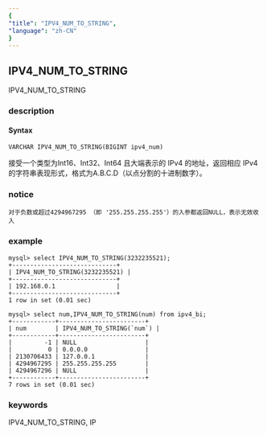 ```yaml
---
{
"title": "IPV4_NUM_TO_STRING",
"language": "zh-CN"
}
---
```


<!-- 
Licensed to the Apache Software Foundation (ASF) under one
or more contributor license agreements.  See the NOTICE file
distributed with this work for additional information
regarding copyright ownership.  The ASF licenses this file
to you under the Apache License, Version 2.0 (the
"License"); you may not use this file except in compliance
with the License.  You may obtain a copy of the License at
  http://www.apache.org/licenses/LICENSE-2.0
Unless required by applicable law or agreed to in writing,
software distributed under the License is distributed on an
"AS IS" BASIS, WITHOUT WARRANTIES OR CONDITIONS OF ANY
KIND, either express or implied.  See the License for the
specific language governing permissions and limitations
under the License.
-->

## IPV4_NUM_TO_STRING

<version since="dev">

IPV4_NUM_TO_STRING

</version>

### description

#### Syntax

`VARCHAR IPV4_NUM_TO_STRING(BIGINT ipv4_num)`

接受一个类型为Int16、Int32、Int64 且大端表示的 IPv4 的地址，返回相应 IPv4 的字符串表现形式，格式为A.B.C.D（以点分割的十进制数字）。

### notice

`对于负数或超过4294967295 （即 '255.255.255.255'）的入参都返回NULL，表示无效收入`

### example

```
mysql> select IPV4_NUM_TO_STRING(3232235521);
+-----------------------------+
| IPV4_NUM_TO_STRING(3232235521) |
+-----------------------------+
| 192.168.0.1                 |
+-----------------------------+
1 row in set (0.01 sec)

mysql> select num,IPV4_NUM_TO_STRING(num) from ipv4_bi;
+------------+------------------------+
| num        | IPV4_NUM_TO_STRING(`num`) |
+------------+------------------------+
|         -1 | NULL                   |
|          0 | 0.0.0.0                |
| 2130706433 | 127.0.0.1              |
| 4294967295 | 255.255.255.255        |
| 4294967296 | NULL                   |
+------------+------------------------+
7 rows in set (0.01 sec)
```

### keywords

IPV4_NUM_TO_STRING, IP
